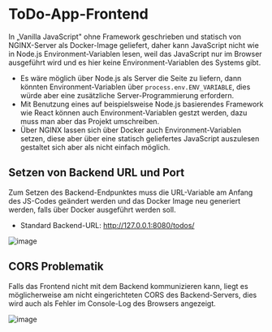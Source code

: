 # ToDo-App-Frontend
In „Vanilla JavaScript" ohne Framework geschrieben und statisch von NGINX-Server als Docker-Image geliefert, daher kann JavaScript nicht wie in Node.js Environment-Variablen lesen, weil das JavaScript nur im Browser ausgeführt wird und es hier keine Environment-Variablen des Systems gibt. 
- Es wäre möglich über Node.js als Server die Seite zu liefern, dann könnten Environment-Variablen über `process.env.ENV_VARIABLE`, dies würde aber eine zusätzliche Server-Programmierung erfordern.
- Mit Benutzung eines auf beispielsweise Node.js basierendes Framework wie React können auch Environment-Variablen gestzt werden, dazu muss man aber das Projekt umschreiben.
- Über NGINX lassen sich über Docker auch Environment-Variablen setzen, diese aber über eine statisch geliefertes JavaScript auszulesen gestaltet sich aber als nicht einfach möglich.

## Setzen von Backend URL und Port
Zum Setzen des Backend-Endpunktes muss die URL-Variable am Anfang des JS-Codes geändert werden und das Docker Image neu generiert werden, falls über Docker ausgeführt werden soll.
- Standard Backend-URL: http://127.0.0.1:8080/todos/

![image](https://user-images.githubusercontent.com/35593161/211169286-0ac41a9a-ab8f-4cad-b932-5c778f52371d.png)

## CORS Problematik
Falls das Frontend nicht mit dem Backend kommunizieren kann, liegt es möglicherweise am nicht eingerichteten CORS des Backend-Servers, dies wird auch als Fehler im Console-Log des Browsers angezeigt.

![image](https://user-images.githubusercontent.com/35593161/211169776-ed4aa1ee-e730-4be8-b3f8-b0a73ad4cc22.png)
